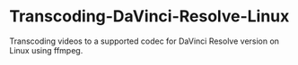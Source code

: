 # Transcoding-DaVinci-Resolve-Linux
Transcoding videos to a supported codec for DaVinci Resolve version on Linux using ffmpeg.
